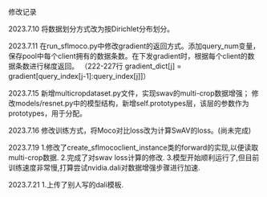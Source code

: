 修改记录

2023.7.10
将数据划分方式改为按Dirichlet分布划分。

2023.7.11
在run_sflmoco.py中修改gradient的返回方式。添加query_num变量，保存pool中每个client拥有的数据条数。在下发gradient时，根据每个client的数据条数进行梯度返回。
（222-227行  gradient_dict[j] = gradient[query_index[j-1]:query_index[j]]）

2023.7.15
新增multicropdataset.py文件，实现swav的multi-crop数据增强；
修改models/resnet.py中的模型结构，新增self.prototypes层，该层的参数作为prototypes，用于分配。

2023.7.16
修改训练方式，将Moco对比loss改为计算SwAV的loss。(尚未完成)

2023.7.19
1.修改了create_sflmococlient_instance类的forward的实现,以便读取multi-crop数据.
2.完成了对swav loss计算的修改.
3.模型开始顺利运行了,但目前训练速度非常慢,打算尝试nvidia.dali对数据增强步骤进行加速.

2023.7.21
1.上传了别人写的dali模板.